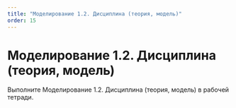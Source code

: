 ```yaml
---
title: "Моделирование 1.2. Дисциплина (теория, модель)"
order: 15
---
```


# Моделирование 1.2. Дисциплина (теория, модель)

Выполните Моделирование 1.2. Дисциплина (теория, модель) в рабочей тетради.